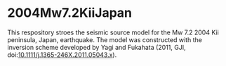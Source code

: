 # 2004Mw7.2KiiJapan

This respository stroes the seismic source model for the Mw 7.2 2004 Kii peninsula, Japan, earthquake. The model was constructed with the inversion scheme developed by Yagi and Fukahata (2011, GJI, doi:[10.1111/j.1365-246X.2011.05043.x](https://doi.org/10.1111/j.1365-246X.2011.05043.x)).
